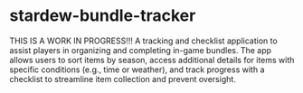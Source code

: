 # stardew-bundle-tracker
THIS IS A WORK IN PROGRESS!!! A tracking and checklist application to assist players in organizing and completing in-game bundles. The app allows users to sort items by season, access additional details for items with specific conditions (e.g., time or weather), and track progress with a checklist to streamline item collection and prevent oversight.
